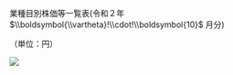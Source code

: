 業種目別株価等一覧表(令和２年 $\\boldsymbol{\\vartheta}!\\cdot!\\boldsymbol{10}$ 月分)

（単位：円）

![](https://www.nta.go.jp/tmp/2d4973c1-26bb-4164-8f1c-6754c2f345f1/images/a521da103e1f0de1ec96960ced220c3d25d78988a3216ec9071dea32a29d67c4.jpg)